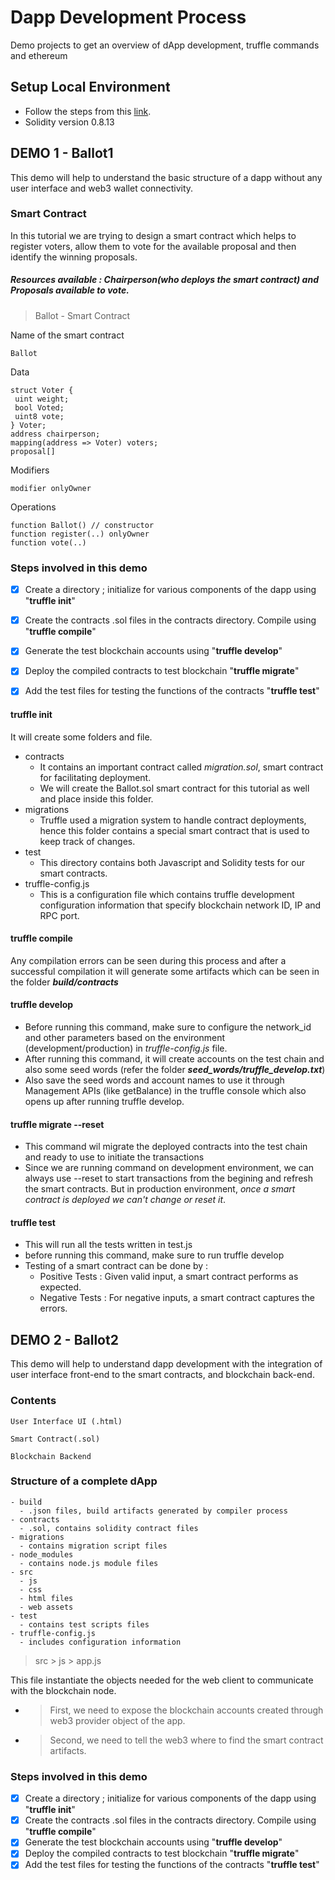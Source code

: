 # Dapp Development Process
Demo projects to get an overview of dApp development, truffle commands and ethereum


## Setup Local Environment
  - Follow the steps from this [link](https://medium.com/interfacing-with-a-blockchain/how-to-set-up-your-ethereum-development-environment-for-macos-cac42af966fd).
  - Solidity version 0.8.13


## DEMO 1 - Ballot1 
This demo will help to understand the basic structure of a dapp without any user interface and web3 wallet connectivity.

### Smart Contract
In this tutorial we are trying to design a smart contract which helps to register voters, allow them to vote for the available proposal and then identify the winning proposals.
##### Resources available : Chairperson(who deploys the smart contract) and Proposals available to vote.

> Ballot - Smart Contract

Name of the smart contract
```
Ballot
```
Data
```
struct Voter {
 uint weight;
 bool Voted;
 uint8 vote;
} Voter;
address chairperson;
mapping(address => Voter) voters;
proposal[]
```
Modifiers
```
modifier onlyOwner 
```
Operations
```
function Ballot() // constructor
function register(..) onlyOwner
function vote(..)
```

### Steps involved in this demo

- [x] Create a directory ; initialize for various components of the dapp using "**truffle init**"
- [x] Create the contracts .sol files in the contracts directory. Compile using "**truffle compile**"
- [x] Generate the test blockchain accounts using "**truffle develop**"
- [x] Deploy the compiled contracts to test blockchain "**truffle migrate**"
- [x] Add the test files for testing the functions of the contracts "**truffle test**"


#### truffle init
It will create some folders and file.
- contracts
  - It contains an important contract called _migration.sol_, smart contract for facilitating deployment.
  - We will create the Ballot.sol smart contract for this tutorial as well and place inside this folder.
- migrations
  - Truffle used a migration system to handle contract deployments, hence this folder contains a special smart contract that is used to keep track of changes.
- test
  - This directory contains both Javascript and Solidity tests for our smart contracts.
- truffle-config.js
  - This is a configuration file which contains truffle development configuration information that specify blockchain network ID, IP and RPC port.

#### truffle compile
Any compilation errors can be seen during this process and after a successful compilation it will generate some artifacts which can be seen in the folder **_build/contracts_**

#### truffle develop
- Before running this command, make sure to configure the network_id and other parameters based on the environment (development/production) in _truffle-config.js_ file.
- After running this command, it will create accounts on the test chain and also some seed words (refer the folder **_seed_words/truffle_develop.txt_**)
- Also save the seed words and account names to use it through Management APIs (like getBalance) in the truffle console which also opens up after running truffle develop.

#### truffle migrate --reset
- This command wil migrate the deployed contracts into the test chain and ready to use to initiate the transactions
- Since we are running command on development environment, we can always use --reset to start transactions from the begining and refresh the smart contracts. But in production environment, _once a smart contract is deployed we can't change or reset it_.


#### truffle test
- This will run all the tests written in test.js
- before running this command, make sure to run truffle develop
- Testing of a smart contract can be done by :
  - Positive Tests : Given valid input, a smart contract performs as expected.
  - Negative Tests : For negative inputs, a smart contract captures the errors.


## DEMO 2 - Ballot2 
This demo will help to understand dapp development with the integration of user interface front-end to the smart contracts, and blockchain back-end.

### Contents

```
User Interface UI (.html)
```
```
Smart Contract(.sol)
```
```
Blockchain Backend
```

### Structure of a complete dApp

```
- build
  - .json files, build artifacts generated by compiler process
- contracts
  - .sol, contains solidity contract files
- migrations
  - contains migration script files
- node_modules
  - contains node.js module files
- src
  - js
  - css
  - html files
  - web assets
- test
  - contains test scripts files
- truffle-config.js
  - includes configuration information  
```

> src > js > app.js

This file instantiate the objects needed for the web client to communicate with the blockchain node.
  - > First, we need to expose the blockchain accounts created through web3 provider object of the app.
  - > Second, we need to tell the web3 where to find the smart contract artifacts. 


### Steps involved in this demo

- [x] Create a directory ; initialize for various components of the dapp using "**truffle init**"
- [x] Create the contracts .sol files in the contracts directory. Compile using "**truffle compile**"
- [x] Generate the test blockchain accounts using "**truffle develop**"
- [x] Deploy the compiled contracts to test blockchain "**truffle migrate**"
- [x] Add the test files for testing the functions of the contracts "**truffle test**"
